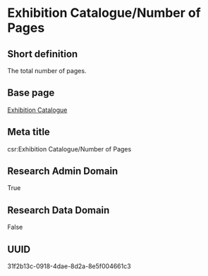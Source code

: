 # Exhibition Catalogue/Number of Pages
## Short definition
The total number of pages.
## Base page
[Exhibition Catalogue](https://github.com/EuroCRIS/CASRAI-Dictionairies/blob/main/Objects/Exhibition%20Catalogue.md)
## Meta title
csr:Exhibition Catalogue/Number of Pages
## Research Admin Domain
True
## Research Data Domain
False
## UUID
31f2b13c-0918-4dae-8d2a-8e5f004661c3
